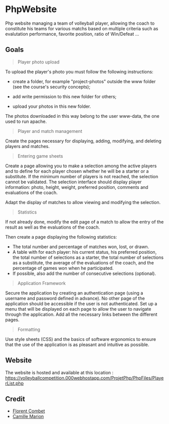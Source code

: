 # PhpWebsite

Php website managing a team of volleyball player, allowing the coach to constitute his teams 
for various matchs based on multiple criteria such as evalutation performance, favorite position, 
ratio of Win/Defeat ...


## Goals

> Player photo upload

To upload the player's photo you must follow the following instructions:

- create a folder, for example "project-photos" outside the www folder (see the course's security concepts);

- add write permission to this new folder for others;

- upload your photos in this new folder.

The photos downloaded in this way belong to the user www-data, the one used to run apache.


> Player and match management

Create the pages necessary for displaying, adding, modifying, and deleting players and matches.

> Entering game sheets

Create a page allowing you to make a selection among the active players and to define for each player chosen whether he will be a starter or a substitute. If the minimum number of players is not reached, the selection cannot be validated. The selection interface should display player information: photo, height, weight, preferred position, comments and evaluations of the coach.

Adapt the display of matches to allow viewing and modifying the selection.

> Statistics

If not already done, modify the edit page of a match to allow the entry of the result as well as the evaluations of the coach.

Then create a page displaying the following statistics:

- The total number and percentage of matches won, lost, or drawn.
- A table with for each player: his current status, his preferred position, the total number of selections as a starter, the total number of selections as a substitute, the average of the evaluations of the coach, and the percentage of games won when he participated.
- If possible, also add the number of consecutive selections (optional).

> Application Framework

Secure the application by creating an authentication page (using a username and password defined in advance). No other page of the application should be accessible if the user is not authenticated.
Set up a menu that will be displayed on each page to allow the user to navigate through the application. Add all the necessary links between the different pages.

>Formatting

Use style sheets (CSS) and the basics of software ergonomics to ensure that the use of the application is as pleasant and intuitive as possible.

## Website

The website is hosted and available at this location :
https://volleyballcompetition.000webhostapp.com/ProjetPhp/PhpFiles/PlayerList.php

## Credit

- [Florent Combet](https://github.com/notHaze)
- [Camille Marion](https://github.com/CamiilleMrn)